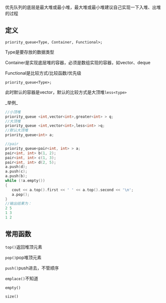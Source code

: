 优先队列的底层是最大堆或最小堆，最大堆或最小堆建议自己实现一下入堆、出堆的过程
## 定义

`priority_queue<Type, Container, Functional>;`

Type是要存放的数据类型

Container是实现底层堆的容器，必须是数组实现的容器，如vector、deque

Functional是比较方式/比较函数/优先级

`priority_queue<Type>;`

此时默认的容器是vector，默认的比较方式是大顶堆`less<type>`

\_举例_

```cpp
//小顶堆
priority_queue <int,vector<int>,greater<int> > q;
//大顶堆
priority_queue <int,vector<int>,less<int> >q;
//默认大顶堆
priority_queue<int> a;
```

```cpp
//pair
priority_queue<pair<int, int> > a;
pair<int, int> b(1, 2);
pair<int, int> c(1, 3);
pair<int, int> d(2, 5);
a.push(d);
a.push(c);
a.push(b);
while (!a.empty()) 
{
   cout << a.top().first << ' ' << a.top().second << '\n';
   a.pop();
}
//输出结果为：
2 5
1 3
1 2
```

## 常用函数

`top()`返回堆顶元素

`pop()`pop堆顶元素

`push()`push进去，不管顺序

`emplace()`不知道

`empty()`

`size()`